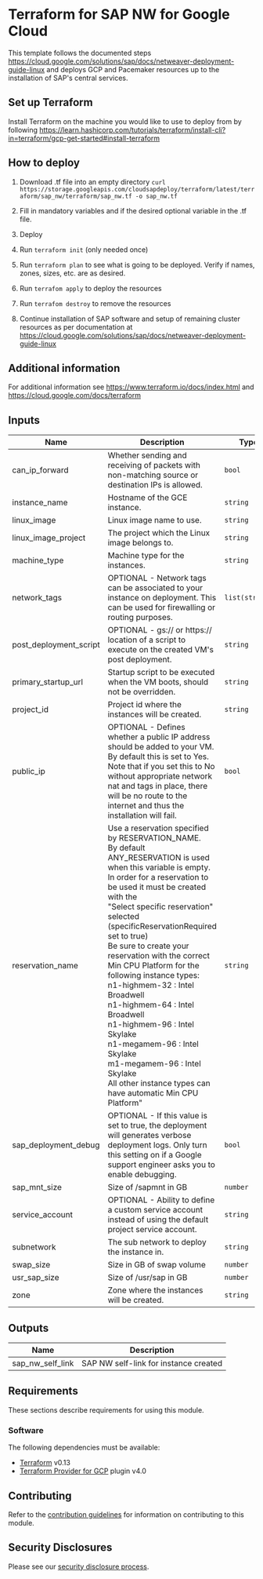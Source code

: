 # Terraform for SAP NW for Google Cloud
This template follows the documented steps https://cloud.google.com/solutions/sap/docs/netweaver-deployment-guide-linux and deploys GCP and Pacemaker resources up to the installation of SAP's central services.

## Set up Terraform

Install Terraform on the machine you would like to use to deploy from by following https://learn.hashicorp.com/tutorials/terraform/install-cli?in=terraform/gcp-get-started#install-terraform

## How to deploy

1. Download .tf file into an empty directory
`curl https://storage.googleapis.com/cloudsapdeploy/terraform/latest/terraform/sap_nw/terraform/sap_nw.tf -o sap_nw.tf`

2. Fill in mandatory variables and if the desired optional variable in the .tf file.

3. Deploy
  1. Run `terraform init` (only needed once)
  2. Run `terraform plan` to see what is going to be deployed. Verify if names, zones, sizes, etc. are as desired.
  3. Run `terrafom apply` to deploy the resources
  4. Run `terrafom destroy` to remove the resources

4. Continue installation of SAP software and setup of remaining cluster resources as per documentation at https://cloud.google.com/solutions/sap/docs/netweaver-deployment-guide-linux

## Additional information

For additional information see https://www.terraform.io/docs/index.html and https://cloud.google.com/docs/terraform

<!-- BEGINNING OF PRE-COMMIT-TERRAFORM DOCS HOOK -->
## Inputs

| Name | Description | Type | Default | Required |
|------|-------------|------|---------|:--------:|
| can\_ip\_forward | Whether sending and receiving of packets with non-matching source or destination IPs is allowed. | `bool` | `true` | no |
| instance\_name | Hostname of the GCE instance. | `string` | n/a | yes |
| linux\_image | Linux image name to use. | `string` | n/a | yes |
| linux\_image\_project | The project which the Linux image belongs to. | `string` | n/a | yes |
| machine\_type | Machine type for the instances. | `string` | n/a | yes |
| network\_tags | OPTIONAL - Network tags can be associated to your instance on deployment. This can be used for firewalling or routing purposes. | `list(string)` | `[]` | no |
| post\_deployment\_script | OPTIONAL - gs:// or https:// location of a script to execute on the created VM's post deployment. | `string` | `""` | no |
| primary\_startup\_url | Startup script to be executed when the VM boots, should not be overridden. | `string` | `"curl -s https://storage.googleapis.com/cloudsapdeploy/terraform/latest/terraform/sap_nw/nw_startup.sh | bash -s https://storage.googleapis.com/cloudsapdeploy/terraform/latest/terraform"` | no |
| project\_id | Project id where the instances will be created. | `string` | n/a | yes |
| public\_ip | OPTIONAL - Defines whether a public IP address should be added to your VM. By default this is set to Yes. Note that if you set this to No without appropriate network nat and tags in place, there will be no route to the internet and thus the installation will fail. | `bool` | `true` | no |
| reservation\_name | Use a reservation specified by RESERVATION\_NAME.<br>By default ANY\_RESERVATION is used when this variable is empty.<br>In order for a reservation to be used it must be created with the<br>"Select specific reservation" selected (specificReservationRequired set to true)<br>Be sure to create your reservation with the correct Min CPU Platform for the<br>following instance types:<br>n1-highmem-32 : Intel Broadwell<br>n1-highmem-64 : Intel Broadwell<br>n1-highmem-96 : Intel Skylake<br>n1-megamem-96 : Intel Skylake<br>m1-megamem-96 : Intel Skylake<br>All other instance types can have automatic Min CPU Platform" | `string` | `""` | no |
| sap\_deployment\_debug | OPTIONAL - If this value is set to true, the deployment will generates verbose deployment logs. Only turn this setting on if a Google support engineer asks you to enable debugging. | `bool` | `false` | no |
| sap\_mnt\_size | Size of /sapmnt in GB | `number` | `8` | no |
| service\_account | OPTIONAL - Ability to define a custom service account instead of using the default project service account. | `string` | `""` | no |
| subnetwork | The sub network to deploy the instance in. | `string` | n/a | yes |
| swap\_size | Size in GB of swap volume | `number` | `8` | no |
| usr\_sap\_size | Size of /usr/sap in GB | `number` | `8` | no |
| zone | Zone where the instances will be created. | `string` | n/a | yes |

## Outputs

| Name | Description |
|------|-------------|
| sap\_nw\_self\_link | SAP NW self-link for instance created |

<!-- END OF PRE-COMMIT-TERRAFORM DOCS HOOK -->

## Requirements

These sections describe requirements for using this module.

### Software

The following dependencies must be available:

- [Terraform][terraform] v0.13
- [Terraform Provider for GCP][terraform-provider-gcp] plugin v4.0

## Contributing

Refer to the [contribution guidelines](./CONTRIBUTING.md) for
information on contributing to this module.

[iam-module]: https://registry.terraform.io/modules/terraform-google-modules/iam/google
[project-factory-module]: https://registry.terraform.io/modules/terraform-google-modules/project-factory/google
[terraform-provider-gcp]: https://www.terraform.io/docs/providers/google/index.html
[terraform]: https://www.terraform.io/downloads.html

## Security Disclosures

Please see our [security disclosure process](./SECURITY.md).
